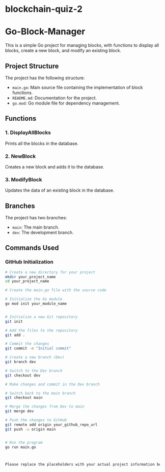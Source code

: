 # blockchain-quiz-2

# Go-Block-Manager

This is a simple Go project for managing blocks, with functions to display all blocks, create a new block, and modify an existing block.

## Project Structure

The project has the following structure:

- `main.go`: Main source file containing the implementation of block functions.
- `README.md`: Documentation for the project.
- `go.mod`: Go module file for dependency management.

## Functions

### 1. DisplayAllBlocks

Prints all the blocks in the database.

### 2. NewBlock

Creates a new block and adds it to the database.

### 3. ModifyBlock

Updates the data of an existing block in the database.

## Branches

The project has two branches:

- `main`: The main branch.
- `dev`: The development branch.

## Commands Used

### GitHub Initialization

```bash
# Create a new directory for your project
mkdir your_project_name
cd your_project_name

# Create the main.go file with the source code

# Initialize the Go module
go mod init your_module_name


# Initialize a new Git repository
git init

# Add the files to the repository
git add .

# Commit the changes
git commit -m "Initial commit"

# Create a new branch (Dev)
git branch dev

# Switch to the Dev branch
git checkout dev

# Make changes and commit in the Dev branch

# Switch back to the main branch
git checkout main

# Merge the changes from Dev to main
git merge dev

# Push the changes to GitHub
git remote add origin your_github_repo_url
git push -u origin main


# Run the program
go run main.go



Please replace the placeholders with your actual project information before using this README.md file. After creating the README, you can commit and push it to your GitHub repository.
